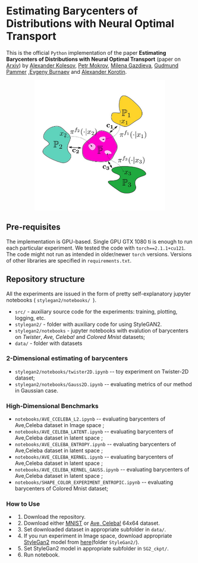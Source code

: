 # Estimating Barycenters of Distributions with Neural Optimal Transport
This is the official `Python` implementation of the paper **Estimating Barycenters of Distributions with Neural Optimal Transport** (paper on [Arxiv](https://arxiv.org/abs/2402.03828)) by [Alexander Kolesov](https://scholar.google.com/citations?user=vX2pmScAAAAJ&hl=ru&oi=ao), [Petr Mokrov](https://scholar.google.com/citations?user=CRsi4IkAAAAJ&hl=ru&oi=sra), [Milena Gazdieva](https://scholar.google.com/citations?user=h52_Zx8AAAAJ&hl=ru&oi=sra), [Gudmund Pammer](https://scholar.google.com/citations?user=ipItetYAAAAJ&hl=ru&oi=sra) ,[Evgeny Burnaev](https://scholar.google.ru/citations?user=pCRdcOwAAAAJ&hl=ru) and [Alexander Korotin](https://scholar.google.com/citations?user=1rIIvjAAAAAJ&hl=ru&oi=sra).


<p  align="center">
  <img src= "pics/bary.jpg" width="350" /> 
</p>


## Pre-requisites
The implementation is GPU-based. Single GPU GTX 1080 ti is enough to run each particular experiment. We tested the code with `torch==2.1.1+cu121`. The code might not run as intended in older/newer `torch` versions. Versions of other libraries are specified in `requirements.txt`.

 
## Repository structure

All the experiments are issued in the form of pretty self-explanatory jupyter notebooks ( `stylegan2/notebooks/ `).

- `src/` - auxiliary source code for the experiments: training, plotting, logging, etc.
- `stylegan2/` - folder with auxiliary code for using StyleGAN2.
- `stylegan2/notebooks` - jupyter notebooks with evalution of barycenters on *Twister*, *Ave, Celeba!* and *Colored Mnist* datasets;
- `data/` - folder with datasets 
 
 
### 2-Dimensional estimating of barycenters
- `stylegan2/notebooks/twister2D.ipynb` -- toy experiment on Twister-2D dataset;
- `stylegan2/notebooks/Gauss2D.ipynb` -- evaluating metrics of our method in Gaussian case.


### High-Dimensional Benchmarks
- `notebooks/AVE_CCELEBA_L2.ipynb` -- evaluating barycenters of Ave,Celeba dataset in Image space ;
- `notebooks/AVE_CELEBA_LATENT.ipynb` -- evaluating barycenters of Ave,Celeba dataset in latent space ;
- `notebooks/AVE_CELEBA_ENTROPY.ipynb` -- evaluating barycenters of Ave,Celeba dataset in latent space ;
- `notebooks/AVE_CELEBA_KERNEL.ipynb` -- evaluating barycenters of Ave,Celeba dataset in latent space ;
- `notebooks/AVE_CELEBA_KERNEL_GAUSS.ipynb` -- evaluating barycenters of Ave,Celeba dataset in latent space ;
- `notebooks/SHAPE_COLOR_EXPERIMENT_ENTROPIC.ipynb` -- evaluating barycenters of Colored Mnist dataset;


### How to Use

- 1. Download the repository.
- 2. Download either [MNIST](https://yann.lecun.com/exdb/mnist) or [Ave, Celeba!](https://disk.yandex.ru/d/3jdMxB789v936Q) 64x64 dataset.
- 3. Set downloaded dataset in appropriate subfolder in `data/`.
- 4. If you run experiment in Image space, download appropriate [StyleGan2](https://github.com/NVlabs/stylegan2-ada-pytorch) model from [here](https://disk.yandex.ru/client/disk/NOTBarycenters)(folder `StyleGan2/`).
- 5. Set StyleGan2 model in appropriate subfolder in  `SG2_ckpt/`.
- 6. Run notebook.